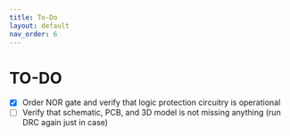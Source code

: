 ```yaml
---
title: To-Do
layout: default
nav_order: 6
---
```


# **TO-DO**


- [X] Order NOR gate and verify that logic protection circuitry is operational
- [ ] Verify that schematic, PCB, and 3D model is not missing anything (run DRC again just in case)